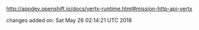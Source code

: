 http://appdev.openshift.io/docs/vertx-runtime.html#mission-http-api-vertx

 
 changes added on: Sat May 26 02:14:21 UTC 2018